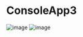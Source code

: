 # ConsoleApp3
![image](https://user-images.githubusercontent.com/51385107/200401221-0c7e8fed-49ee-40f5-8b5d-72476bc327f1.png)
![image](https://user-images.githubusercontent.com/51385107/200400852-b224b352-4d88-4542-beed-20c3043e25b6.png)
